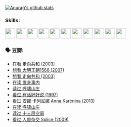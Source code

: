 
[![Anurag's github stats](https://github-readme-stats.vercel.app/api?username=w940853815)](https://github.com/anuraghazra/github-readme-stats)

### Skills:

<code><img height="32" src="https://cdn.jsdelivr.net/npm/simple-icons@v5/icons/python.svg"></code>
<code><img height="32" src="https://cdn.jsdelivr.net/npm/simple-icons@v5/icons/javascript.svg"></code>
<code><img height="32" src="https://cdn.jsdelivr.net/npm/simple-icons@v5/icons/django.svg"></code>
<code><img height="32" src="https://cdn.jsdelivr.net/npm/simple-icons@v5/icons/flask.svg"></code>
<code><img height="32" src="https://cdn.jsdelivr.net/npm/simple-icons@v5/icons/vuetify.svg"></code>
<code><img height="32" src="https://cdn.jsdelivr.net/npm/simple-icons@v5/icons/git.svg"></code>
<code><img height="32" src="https://cdn.jsdelivr.net/npm/simple-icons@v5/icons/docker.svg"></code>
<code><img height="32" src="https://cdn.jsdelivr.net/npm/simple-icons@v5/icons/postgresql.svg"></code>
<code><img height="32" src="https://cdn.jsdelivr.net/npm/simple-icons@v5/icons/elasticsearch.svg"></code>
<code><img height="32" src="https://cdn.jsdelivr.net/npm/simple-icons@v5/icons/macos.svg"></code>
<code><img height="32" src="https://cdn.jsdelivr.net/npm/simple-icons@v5/icons/linux.svg"></code>

### 🗣 豆瓣:

<!-- DOUBAN-ACTIVITIES:START -->
- [在看 走向共和‎ (2003)](https://www.douban.com/people/136069238/status/3711470443/?_i=41313443)
- [想看 大明王朝1566‎ (2007)](https://www.douban.com/people/136069238/status/3710980213/?_i=41313443)
- [想看 走向共和‎ (2003)](https://www.douban.com/people/136069238/status/3710980002/?_i=41313443)
- [在读 置身事内](https://www.douban.com/people/136069238/status/3710472151/?_i=41313443)
- [读过 呼啸山庄](https://www.douban.com/people/136069238/status/3710470617/?_i=41313443)
- [看过 有话好好说‎ (1997)](https://www.douban.com/people/136069238/status/3709833172/?_i=41313443)
- [看过 安娜·卡列尼娜 Anna Karénina‎ (2013)](https://www.douban.com/people/136069238/status/3708942010/?_i=41313443)
- [在读 呼啸山庄](https://www.douban.com/people/136069238/status/3701626992/?_i=41313443)
- [读过 十三层空间](https://www.douban.com/people/136069238/status/3700755247/?_i=41313443)
- [看过 人兽杂交 Splice‎ (2009)](https://www.douban.com/people/136069238/status/3700243036/?_i=41313443)
<!-- DOUBAN-ACTIVITIES:END -->
<!--
**w940853815/w940853815** is a ✨ _special_ ✨ repository because its `README.md` (this file) appears on your GitHub profile.

Here are some ideas to get you started:

- 🔭 I’m currently working on ...
- 🌱 I’m currently learning ...
- 👯 I’m looking to collaborate on ...
- 🤔 I’m looking for help with ...
- 💬 Ask me about ...
- 📫 How to reach me: ...
- 😄 Pronouns: ...
- ⚡ Fun fact: ...
-->
